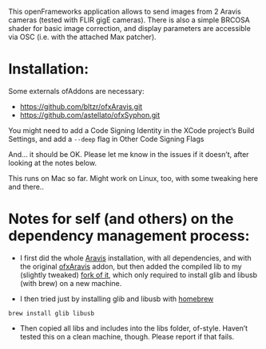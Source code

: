 This openFrameworks application allows to send images from 2 Aravis cameras (tested with FLIR gigE cameras).
There is also a simple BRCOSA shader for basic image correction, and display parameters are accessible via OSC (i.e. with the attached Max patcher).

# Installation:
Some externals ofAddons are necessary:
- https://github.com/bltzr/ofxAravis.git
- https://github.com/astellato/ofxSyphon.git 

You might need to add a Code Signing Identity in the XCode project’s Build Settings, and add a `--deep` flag in Other Code Signing Flags

And… it should be OK. Please let me know in the issues if it doesn’t, after looking at the notes below.

This runs on Mac so far. Might work on Linux, too, with some tweaking here and there.. 

# Notes for self (and others) on the dependency management process:
- I first did the whole [Aravis](https://github.com/AravisProject/aravis) installation, with all dependencies, and with the original [ofxAravis](https://github.com/underdoeg/ofxAravis) addon, but then added the compiled lib to my (slightly tweaked) [fork of it](https://github.com/bltzr/ofxAravis), which only required to install glib and libusb (with brew) on a new machine.

- I then tried just by installing glib and libusb with [homebrew](https://brew.sh/)
```
brew install glib libusb
```

- Then copied all libs and includes into the libs folder, of-style. Haven’t tested this on a clean machine, though. Please report if that fails.
